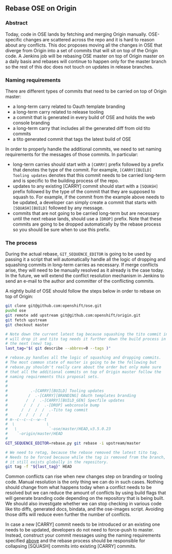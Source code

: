 ## Rebase OSE on Origin

### Abstract

Today, code in OSE lands by fetching and merging Origin manually. OSE-specific changes are
scattered across the repo and it is hard to reason about any conflicts. This doc proposes
moving all the changes in OSE that diverge from Origin into a set of commits that will sit
on top of the Origin code. A Jenkins job will be rebasing OSE master on top of Origin master
on a daily basis and rebases will continue to happen only for the master branch so the rest
of this doc does not touch on updates in release branches.


### Naming requirements

There are different types of commits that need to be carried on top of Origin master:
* a long-term carry related to Oauth template branding
* a long-term carry related to release tooling
* a commit that is generated in every build of OSE and holds the web console branding
* a long-term carry that includes all the generated diff from old tito commits
* a tito generated commit that tags the latest build of OSE

In order to properly handle the additional commits, we need to set naming requirements
for the messages of those commits. In particular:
* long-term carries should start with a `[CARRY]` prefix followed by a prefix that denotes
the type of the commit. For example, `[CARRY][BUILD] Tooling updates` denotes that this
commit needs to be carried long-term and is specific to the building process of the repo.
* updates to any existing [CARRY] commit should start with a `[SQUASH]` prefix followed
by the type of the commit that they are supposed to squash to. For example, if the commit
from the example above needs to be updated, a developer can simply create a commit that
starts with `[SQUASH][BUILD]` followed by any message.
* commits that are not going to be carried long-term but are necessary until the next rebase
lands, should use a `[DROP]` prefix. Note that these commits are going to be dropped
automatically by the rebase process so you should be sure when to use this prefix.

### The process

During the actual rebase, `GIT_SEQUENCE_EDITOR` is going to be used by passing it a script that
will automatically handle all the logic of dropping and squashing commits in long-term carries
as necessary. If merge conflicts arise, they will need to be manually resolved as it already is
the case today. In the future, we will extend the conflict resolution mechanism in Jenkins to
send an e-mail to the author and committer of the conflicting commits.

A nightly build of OSE should follow the steps below in order to rebase on top of Origin:
```sh
git clone git@github.com:openshift/ose.git
pushd ose
git remote add upstream git@github.com:openshift/origin.git
git fetch upstream
git checkout master

# Note down the current latest tag because squashing the tito commit into specfile updates
# will drop it and tito tag needs it further down the build process in order to determine
# the next (new) tag.
last_tag="$( git describe --abbrev=0 --tags )"

# rebase.py handles all the logic of squashing and dropping commits.
# The most common state of master is going to be the following but
# rebase.py shouldn't really care about the order but only make sure
# that all the additional commits on top of Origin master follow the
# naming requirements this proposal sets.
#
#
#          .-[CARRY][BUILD] Tooling updates
#         /  .-[CARRY][BRANDING] OAuth templates branding
#        /  /  .-[CARRY][BUILD_GEN] Specfile updates
#       /  /  /  .-[DROP] webconsole bump
#      /  /  /  /  .-Tito tag commit
#     /  /  /  /  /
# m--c--c--c--w--t
#  \              \
#   \              `-ose/master/HEAD,v3.5.0.23
#    `-origin/master/HEAD
#
GIT_SEQUENCE_EDITOR=rebase.py git rebase -i upstream/master

# We need to retag, because the rebase removed the latest tito tag.
# Needs to be forced because while the tag is removed from the branch,
# it still exists globally in the repository.
git tag -f "${last_tag}" HEAD
```

Common conflicts can rise when new changes step on branding or tooling code. Manual resolution is the
only thing we can do in such cases. Nothing should change from what happens today when a conflict needs
to be resolved but we can reduce the amount of conflicts by using build flags that will generate branding
code depending on the repository that is being built. We should also investigate whether we can stop
checking in various code like tito diffs, generated docs, bindata, and the ose-images script. Avoiding
those diffs will reduce even further the number of conflicts.


In case a new [CARRY] commit needs to be introduced or an existing one needs to be updated, developers
do not need to force-push to master. Instead, construct your commit messages using the naming requirements
specified [above](#naming-requirements) and the rebase process should be responsible for collapsing [SQUASH]
commits into existing [CARRY] commits.
